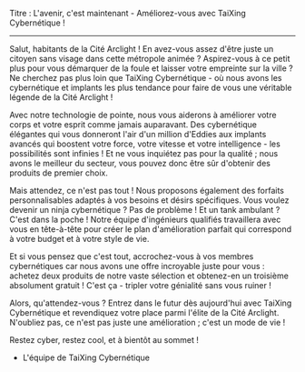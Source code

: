 Titre : L'avenir, c'est maintenant - Améliorez-vous avec TaiXing Cybernétique !

---

Salut, habitants de la Cité Arclight ! En avez-vous assez d'être juste un citoyen sans visage dans cette métropole animée ? Aspirez-vous à ce petit plus pour vous démarquer de la foule et laisser votre empreinte sur la ville ? Ne cherchez pas plus loin que TaiXing Cybernétique - où nous avons les cybernétique et implants les plus tendance pour faire de vous une véritable légende de la Cité Arclight !

Avec notre technologie de pointe, nous vous aiderons à améliorer votre corps et votre esprit comme jamais auparavant. Des cybernétique élégantes qui vous donneront l'air d'un million d'Eddies aux implants avancés qui boostent votre force, votre vitesse et votre intelligence - les possibilités sont infinies ! Et ne vous inquiétez pas pour la qualité ; nous avons le meilleur du secteur, vous pouvez donc être sûr d'obtenir des produits de premier choix.

Mais attendez, ce n'est pas tout ! Nous proposons également des forfaits personnalisables adaptés à vos besoins et désirs spécifiques. Vous voulez devenir un ninja cybernétique ? Pas de problème ! Et un tank ambulant ? C'est dans la poche ! Notre équipe d'ingénieurs qualifiés travaillera avec vous en tête-à-tête pour créer le plan d'amélioration parfait qui correspond à votre budget et à votre style de vie.

Et si vous pensez que c'est tout, accrochez-vous à vos membres cybernétiques car nous avons une offre incroyable juste pour vous : achetez deux produits de notre vaste sélection et obtenez-en un troisième absolument gratuit ! C'est ça - tripler votre génialité sans vous ruiner !

Alors, qu'attendez-vous ? Entrez dans le futur dès aujourd'hui avec TaiXing Cybernétique et revendiquez votre place parmi l'élite de la Cité Arclight. N'oubliez pas, ce n'est pas juste une amélioration ; c'est un mode de vie !

Restez cyber, restez cool, et à bientôt au sommet !

- L'équipe de TaiXing Cybernétique
